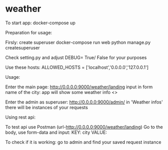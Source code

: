 # weather
To start app:
docker-compose up

Preparation for usage:

Firsly: create superuser
docker-compose run web python manage.py createsuperuser

Check setting.py and adjust DEBUG= True/ False for your purposes

Use these hosts: ALLOWED_HOSTS = ['localhost','0.0.0.0','127.0.0.1']


Usage:

Enter the main page:
http://0.0.0.0:9000/weather/landing
input in form name of the city: app will show some weather info <<All requests are saved in database>>

Enter the admin as superuser:
http://0.0.0.0:9000/admin/
in 'Weather infos' there will be instances of your requests


Using rest api:

To test api use Postman (url-http://0.0.0.0:9000/weather/landing)
Go to the body, use form-data and input:
KEY: city  VALUE: <name of the city>

To check if it is working: go to admin and find your saved request instance

